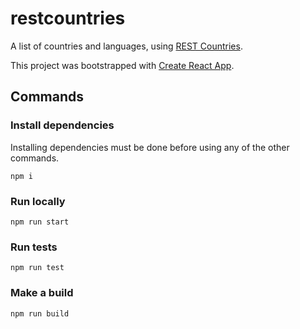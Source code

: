 # restcountries

A list of countries and languages, using [REST Countries](https://restcountries.com/v2/all).

This project was bootstrapped with [Create React App](https://github.com/facebook/create-react-app).

## Commands

### Install dependencies

Installing dependencies must be done before using any of the other commands.

```
npm i
```

### Run locally

```
npm run start
```

### Run tests

```
npm run test
```

### Make a build

```
npm run build
```
